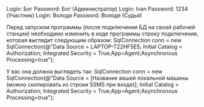 Login: Бог Password: Бог (Администратор)
Login: Ivan Password: 1234 (Участник)
Login: Володя Password: Володя (Судья)

Перед запуском программы (после подключения БД на своей рабочей станции) необходимо изменить в коде программы строку подключения, которая выглядит следующим образом: SqlConnection conn = new SqlConnection(@"Data Source = LAPTOP-T22HF5E5; Initial Catalog = Authorization; Integrated Security = True;App=Agent;Asynchronous Processing=true");

У вас она должна выглядеть так:
SqlConnection conn = new SqlConnection(@"Data Source = [Название вашей локальной машины (можно скопировать из строки SSMS при входе)]; Initial Catalog = Authorization; Integrated Security = True;App=Agent;Asynchronous Processing=true");

